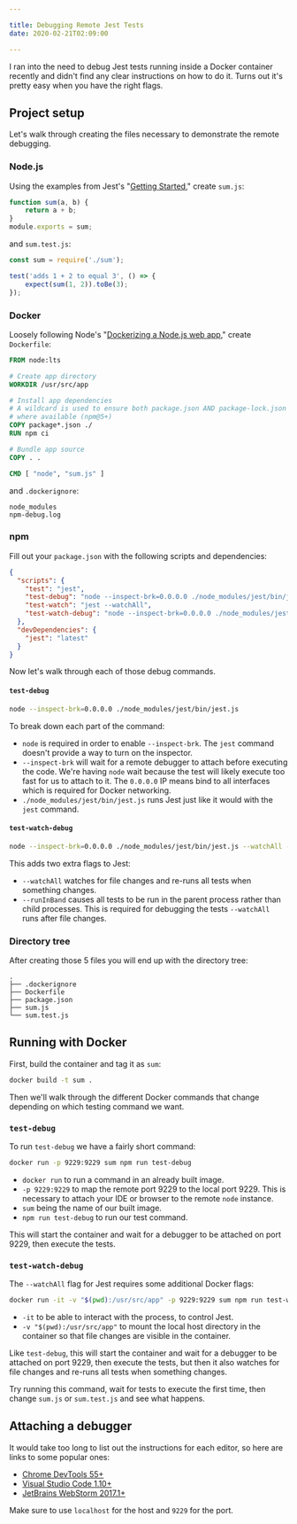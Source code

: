 ```yaml
---

title: Debugging Remote Jest Tests
date: 2020-02-21T02:09:00

---
```


I ran into the need to debug Jest tests running inside a Docker container recently and didn't find any clear instructions on how to do it. Turns out it's pretty easy when you have the right flags.

## Project setup

Let's walk through creating the files necessary to demonstrate the remote debugging.

### Node.js

Using the examples from Jest's "[Getting Started](https://jestjs.io/docs/en/getting-started)," create `sum.js`:

```javascript
function sum(a, b) {
    return a + b;
}
module.exports = sum;
```

and `sum.test.js`:

```javascript
const sum = require('./sum');

test('adds 1 + 2 to equal 3', () => {
    expect(sum(1, 2)).toBe(3);
});
```

### Docker

Loosely following Node's "[Dockerizing a Node.js web app](https://nodejs.org/en/docs/guides/nodejs-docker-webapp/)," create `Dockerfile`:

```dockerfile
FROM node:lts

# Create app directory
WORKDIR /usr/src/app

# Install app dependencies
# A wildcard is used to ensure both package.json AND package-lock.json are copied
# where available (npm@5+)
COPY package*.json ./
RUN npm ci

# Bundle app source
COPY . .

CMD [ "node", "sum.js" ]
```

and `.dockerignore`:

```text
node_modules
npm-debug.log
```

### npm

Fill out your `package.json` with the following scripts and dependencies:

```json
{
  "scripts": {
    "test": "jest",
    "test-debug": "node --inspect-brk=0.0.0.0 ./node_modules/jest/bin/jest.js",
    "test-watch": "jest --watchAll",
    "test-watch-debug": "node --inspect-brk=0.0.0.0 ./node_modules/jest/bin/jest.js --watchAll --runInBand"
  },
  "devDependencies": {
    "jest": "latest"
  }
}
```

Now let's walk through each of those debug commands.

#### `test-debug`

```bash
node --inspect-brk=0.0.0.0 ./node_modules/jest/bin/jest.js
```

To break down each part of the command:

- `node` is required in order to enable `--inspect-brk`. The `jest` command doesn't provide a way to turn on the inspector.
- `--inspect-brk` will wait for a remote debugger to attach before executing the code. We're having `node` wait because the test will likely execute too fast for us to attach to it. The `0.0.0.0` IP means bind to all interfaces which is required for Docker networking.
- `./node_modules/jest/bin/jest.js` runs Jest just like it would with the `jest` command.

#### `test-watch-debug`

```bash
node --inspect-brk=0.0.0.0 ./node_modules/jest/bin/jest.js --watchAll --runInBand
```

This adds two extra flags to Jest:

- `--watchAll` watches for file changes and re-runs all tests when something changes.
- `--runInBand` causes all tests to be run in the parent process rather than child processes. This is required for debugging the tests `--watchAll` runs after file changes.

### Directory tree

After creating those 5 files you will end up with the directory tree:

```text
.
├── .dockerignore
├── Dockerfile
├── package.json
├── sum.js
└── sum.test.js
```

## Running with Docker

First, build the container and tag it as `sum`:

```bash
docker build -t sum .
```

Then we'll walk through the different Docker commands that change depending on which testing command we want.

### `test-debug`

To run `test-debug` we have a fairly short command:

```bash
docker run -p 9229:9229 sum npm run test-debug
```

- `docker run` to run a command in an already built image.
- `-p 9229:9229` to map the remote port 9229 to the local port 9229. This is necessary to attach your IDE or browser to the remote `node` instance.
- `sum` being the name of our built image.
- `npm run test-debug` to run our test command.

This will start the container and wait for a debugger to be attached on port 9229, then execute the tests.

### `test-watch-debug`

The `--watchAll` flag for Jest requires some additional Docker flags:

```bash
docker run -it -v "$(pwd):/usr/src/app" -p 9229:9229 sum npm run test-watch-debug
```

- `-it` to be able to interact with the process, to control Jest.
- `-v "$(pwd):/usr/src/app"` to mount the local host directory in the container so that file changes are visible in the container.

Like `test-debug`, this will start the container and wait for a debugger to be attached on port 9229, then execute the tests, but then it also watches for file changes and re-runs all tests when something changes.

Try running this command, wait for tests to execute the first time, then change `sum.js` or `sum.test.js` and see what happens.

## Attaching a debugger

It would take too long to list out the instructions for each editor, so here are links to some popular ones:

- [Chrome DevTools 55+](https://nodejs.org/de/docs/guides/debugging-getting-started/#chrome-devtools-55-microsoft-edge)
- [Visual Studio Code 1.10+](https://code.visualstudio.com/docs/nodejs/nodejs-debugging)
- [JetBrains WebStorm 2017.1+](https://www.jetbrains.com/help/webstorm/running-and-debugging-node-js.html)

Make sure to use `localhost` for the host and `9229` for the port.
